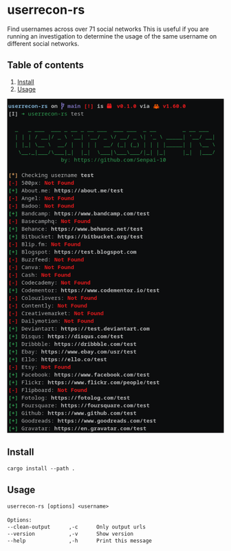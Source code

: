 # userrecon-rs

Find usernames across over 71 social networks This is useful if you are running an investigation to determine the usage of the same username on different social networks.

## Table of contents

1. [Install](#install)
2. [Usage](#usage)

![ur](assets/userrecon-rs.png)

## Install

```
cargo install --path .
```

## Usage

```shell
userrecon-rs [options] <username>

Options:
--clean-output      ,-c      Only output urls
--version           ,-v      Show version
--help              ,-h      Print this message
```
